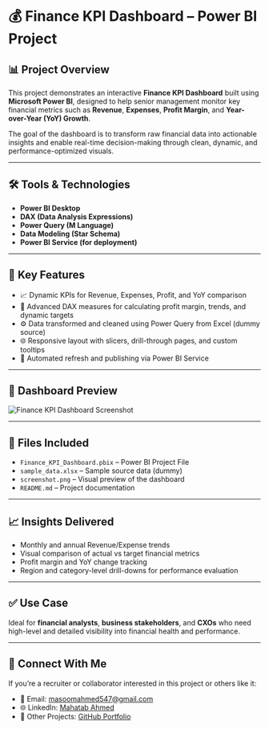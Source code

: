# 💰 Finance KPI Dashboard – Power BI Project

## 📊 Project Overview
This project demonstrates an interactive **Finance KPI Dashboard** built using **Microsoft Power BI**, designed to help senior management monitor key financial metrics such as **Revenue**, **Expenses**, **Profit Margin**, and **Year-over-Year (YoY) Growth**.

The goal of the dashboard is to transform raw financial data into actionable insights and enable real-time decision-making through clean, dynamic, and performance-optimized visuals.

---

## 🛠️ Tools & Technologies
- **Power BI Desktop**
- **DAX (Data Analysis Expressions)**
- **Power Query (M Language)**
- **Data Modeling (Star Schema)**
- **Power BI Service (for deployment)**

---

## 📌 Key Features
- 📈 Dynamic KPIs for Revenue, Expenses, Profit, and YoY comparison  
- 🧠 Advanced DAX measures for calculating profit margin, trends, and dynamic targets  
- ⚙️ Data transformed and cleaned using Power Query from Excel (dummy source)  
- 🌐 Responsive layout with slicers, drill-through pages, and custom tooltips  
- 🔁 Automated refresh and publishing via Power BI Service

---

## 📸 Dashboard Preview
![Finance KPI Dashboard Screenshot](screenshot.png)

---

## 📂 Files Included
- `Finance_KPI_Dashboard.pbix` – Power BI Project File  
- `sample_data.xlsx` – Sample source data (dummy)  
- `screenshot.png` – Visual preview of the dashboard  
- `README.md` – Project documentation

---

## 📈 Insights Delivered
- Monthly and annual Revenue/Expense trends  
- Visual comparison of actual vs target financial metrics  
- Profit margin and YoY change tracking  
- Region and category-level drill-downs for performance evaluation

---

## ✅ Use Case
Ideal for **financial analysts**, **business stakeholders**, and **CXOs** who need high-level and detailed visibility into financial health and performance.

---

## 🔗 Connect With Me
If you’re a recruiter or collaborator interested in this project or others like it:

- 📧 Email: masoomahmed547@gmail.com  
- 🌐 LinkedIn: [Mahatab Ahmed](https://www.linkedin.com/in/mahatab-ahmed-368391200/)  
- 📁 Other Projects: [GitHub Portfolio](https://github.com/mahatab-ahmed)

